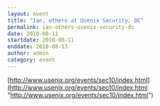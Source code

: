 ```yaml
---
layout: event
title: "Ian, others at Usenix Security, DC"
permalink: ian-others-usenix-security-dc
date: 2010-08-11
startdate: 2010-08-11
enddate: 2010-08-13
author: admin
category: event
---
```


[http://www.usenix.org/events/sec10/index.html](http://www.usenix.org/events/sec10/index.html "http://www.usenix.org/events/sec10/index.html")

